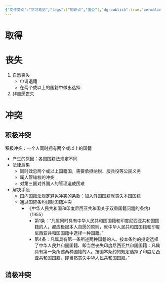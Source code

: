 ```yaml
---
{"文件类别":"学习笔记","tags":["知识点","国公"],"dg-publish":true,"permalink":"/学习笔记studyup/知识点cheese/国籍/","dgPassFrontmatter":true,"created":"2024-10-22T10:21:46.572+08:00","updated":"2024-10-25T12:09:53.020+08:00"}
---
```



# 取得
# 丧失
1. 自愿丧失
	- 申请退籍
	- 在两个或以上的国籍中做出选择
2. 非自愿丧失
# 冲突
## 积极冲突 
积极冲突：一个人同时拥有两个或以上的国籍
- 产生的原因：各国国籍法规定不同
- 法律后果
	- 同时效忠两个或以上国籍国，需要承担纳税、服兵役等公民义务
	- 属人管辖权的冲突
	- 对第三国对外国人的管理造成困难
- 解决手段
	- 国内国籍法规定避免冲突的条款：加入外国国籍就丧失本国国籍
	- 通过国际条约规制国籍冲突
		- 《中华人民共和国和印度尼西亚共和国关于双重国籍问题的条约》（1955）
			- 第1条：“凡属同时具有中华人民共和国国籍和印度尼西亚共和国国籍的人，都应极据本人自愿的原则，就中华人民共和国国籍和印度尼西亚共和国国籍中选择一种国籍。”
			- 第4条：凡属具有第一条所述两种国籍的人。按本条约的授定选择了中华人民共和国国籍、即当然丧失印度尼西亚共和国国籍：凡属具有第一条所述两种国籍的人。按国本条约的规定选择了印度尼西亚共和国国籍，即当然丧失中华人民共和国国籍。”
## 消极冲突

